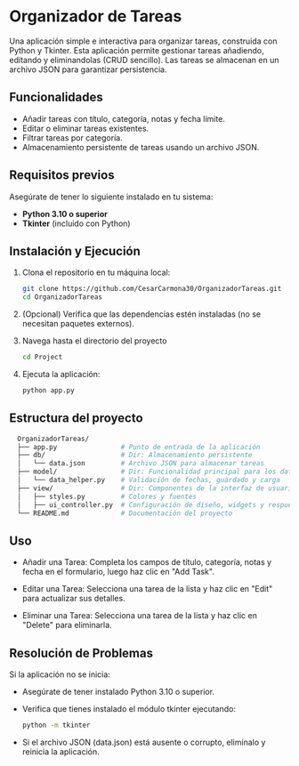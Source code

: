 # Organizador de Tareas

Una aplicación simple e interactiva para organizar tareas, construida con Python y Tkinter. Esta aplicación permite gestionar tareas añadiendo, editando y eliminandolas (CRUD sencillo). Las tareas se almacenan en un archivo JSON para garantizar persistencia.

## Funcionalidades

- Añadir tareas con título, categoría, notas y fecha límite.
- Editar o eliminar tareas existentes.
- Filtrar tareas por categoría.
- Almacenamiento persistente de tareas usando un archivo JSON.

## Requisitos previos

Asegúrate de tener lo siguiente instalado en tu sistema:

- **Python 3.10 o superior**
- **Tkinter** (incluido con Python)

## Instalación y Ejecución

1. Clona el repositorio en tu máquina local:

   ```bash
   git clone https://github.com/CesarCarmona30/OrganizadorTareas.git
   cd OrganizadorTareas
   ```

2. (Opcional) Verifica que las dependencias estén instaladas (no se necesitan paquetes externos).

3. Navega hasta el directorio del proyecto

   ```bash
   cd Project
   ```

4. Ejecuta la aplicación:

   ```bash
   python app.py
   ```

## Estructura del proyecto

```bash
  OrganizadorTareas/
  ├── app.py                # Punto de entrada de la aplicación
  ├── db/                   # Dir: Almacenamiento persistente
  │   └── data.json         # Archivo JSON para almacenar tareas
  ├── model/                # Dir: Funcionalidad principal para los datos
  │   └── data_helper.py    # Validación de fechas, guardado y carga
  ├── view/                 # Dir: Componentes de la interfaz de usuario
  │   ├── styles.py         # Colores y fuentes
  │   ├── ui_controller.py  # Configuración de diseño, widgets y respuesta
  └── README.md             # Documentación del proyecto
```

## Uso

- Añadir una Tarea:
  Completa los campos de título, categoría, notas y fecha en el formulario, luego haz clic en "Add Task".

- Editar una Tarea:
  Selecciona una tarea de la lista y haz clic en "Edit" para actualizar sus detalles.

- Eliminar una Tarea:
  Selecciona una tarea de la lista y haz clic en "Delete" para eliminarla.

## Resolución de Problemas

Si la aplicación no se inicia:

- Asegúrate de tener instalado Python 3.10 o superior.
- Verifica que tienes instalado el módulo tkinter ejecutando:

  ```bash
  python -m tkinter
  ```

- Si el archivo JSON (data.json) está ausente o corrupto, elimínalo y reinicia la aplicación.
